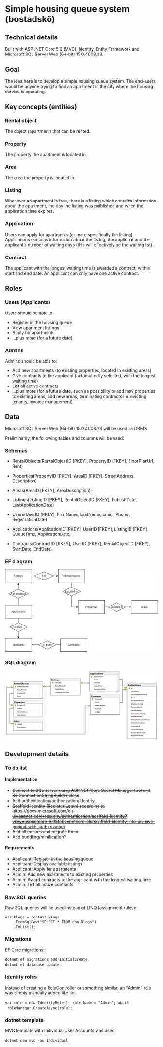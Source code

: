 # Simple housing queue system (bostadskö)
## Technical details
 Built with ASP .NET Core 5.0 (MVC), Identity, Entity Framework and Microsoft SQL Server Web (64-bit) 15.0.4003.23.

## Goal
The idea here is to develop a simple housing queue system. The end-users would be anyone
trying to find an apartment in the city where the housing service is operating.

## Key concepts (entities)
### Rental object
The object (apartment) that can be rented.
### Property
The property the apartment is located in.
### Area
The area the property is located in.
### Listing
Whenever an apartment is free, there is a listing which contains information about the apartment, the day the listing was puiblished and when the application time expires. 
### Application
Users can apply for apartments (or more specifically the listing). Applications contains information about the listing, the applicant and the
applicant’s number of waiting days (this will effectively be the waiting list). 
### Contract
The applicant with the
longest waiting time is awarded a contract, with a start and end date. An applicant can only have one active contract.

## Roles
### Users (Applicants) 
Users should be able to:
* Register in the housing queue
* View apartment listings
* Apply for apartments
* ...plus more (for a future date)

### Admins
Admins should be able to:
* Add new apartments (to existing properties, located in existing areas)
* Give contracts to the applicant (automatically selected, with the longest waiting time)
* List all active contracts
* ...plus more (for a future date, such as possibility to add new properties to existing areas, add new areas, terminating contracts i.e. evicting tenants, invoice management)

## Data
Microsoft SQL Server Web (64-bit) 15.0.4003.23 will be used as DBMS.

Preliminarily, the following tables and columns will be used:

### Schemas
* RentalObjects(RentalObjectID [PKEY], PropertyID [FKEY], FloorPlanUrl, Rent)

* Properties(PropertyID [PKEY], AreaID [FKEY], StreetAddress, Description)

* Areas(AreaID [PKEY], AreaDescription)

* Listings(ListingID [PKEY], RentalObjectID [FKEY], PublishDate, LastApplicationDate)

* Users(UserID [PKEY], FirstName, LastName, Email, Phone, RegistrationDate)

* Applications(ApplicationID [PKEY], UserID [FKEY], ListingID [FKEY], QueueTime, ApplicationDate)

* Contracts(ContractID [PKEY], UserID [FKEY], RentalObjectID [FKEY], StartDate, EndDate)

### EF diagram
![EF Diagram](ef-diagram-housing-queue.png "EF Diagram")

### SQL diagram
![SQL Diagram](sql-diagram-housing-queue.png "EF Diagram")

## Development details
### To do list
#### Implementation
* ~~Connect to SQL server using ASP.NET Core Secret Manager tool and SqlConnectionStringBuilder class~~
* ~~Add authentication/authorization/Identity~~
* ~~Scaffold Identity (Register/Login) according to https://docs.microsoft.com/en-us/aspnet/core/security/authentication/scaffold-identity?view=aspnetcore-5.0&tabs=netcore-cli#scaffold-identity-into-an-mvc-project-with-authorization~~
* ~~Add all entities and migrate them~~
* Add bundling/minification?

#### Requirements
* ~~Applicant: Register in the housing queue~~ 
* ~~Applicant: Display available listings~~
* Applicant: Apply for apartments
* Admin: Add new apartments to existing properties
* Admin: Award contracts to the applicant with the longest waiting time
* Admin: List all active contracts

### Raw SQL queries
Raw SQL queries will be used instead of LINQ (assignment rules):

```
var blogs = context.Blogs
    .FromSqlRaw("SELECT * FROM dbo.Blogs")
    .ToList();
```
### Migrations
EF Core migrations:

`dotnet ef migrations add InitialCreate`  
`dotnet ef database update`

### Identity roles
Instead of creating a RoleController or something similar, an "Admin" role was simply manually added like so:

`
var role = new IdentityRole();
            role.Name = "Admin";
            await _roleManager.CreateAsync(role);
`

### dotnet template
MVC template with Individual User Accounts was used:

`dotnet new mvc -au Individual`